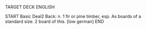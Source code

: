 TARGET DECK
ENGLISH

START
Basic
Deal2
Back: n. 1 fir or pine timber, esp. As boards of a standard size. 2 board of this. [low german]
END
